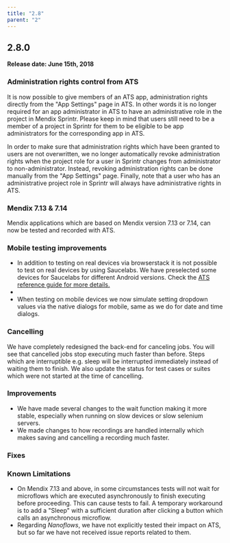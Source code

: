 ```yaml
---
title: "2.8"
parent: "2"
---
```


## 2.8.0

**Release date: June 15th, 2018**

### Administration rights control from ATS

It is now possible to give members of an ATS app, administration rights directly from the "App Settings" page in ATS. In other words it is no longer required for an app administrator in ATS to have an administrative role in the project in Mendix Sprintr. Please keep in mind that users still need to be a member of a project in Sprintr for them to be eligible to be app administrators for the corresponding app in ATS.

In order to make sure that administration rights which have been granted to users are not overwritten, we no longer automatically revoke administration rights when the project role for a user in Sprintr changes from administrator to non-administrator. Instead, revoking administration rights can be done manually from the "App Settings" page. Finally, note that a user who has an administrative project role in Sprintr will always have administrative rights in ATS.

### Mendix 7.13 & 7.14

Mendix applications which are based on Mendix version 7.13 or 7.14, can now be tested and recorded with ATS.

### Mobile testing improvements

* In addition to testing on real devices via browserstack it is not possible to test on real devices by using Saucelabs. We have preselected some devices for Saucelabs for different Android versions. Check the [ATS reference guide for more details.](./../../ats/refguide/rg-version-2/mobile.md)
* 
* When testing on mobile devices we now simulate setting dropdown values via the native dialogs for mobile, same as we do for date and time dialogs.

### Cancelling

We have completely redesigned the back-end for canceling jobs. You will see that cancelled jobs stop executing much faster than before. Steps which are interruptible e.g. sleep will be interrupted immediately instead of waiting them to finish. We also update the status for test cases or suites which were not started at the time of cancelling. 

### Improvements
* We have made several changes to the wait function making it more stable, especially when running on slow devices or slow selenium servers. 
* We made changes to how recordings are handled internally which makes saving and cancelling a recording much faster.

### Fixes

### Known Limitations
* On Mendix 7.13 and above, in some circumstances tests will not wait for microflows which are executed asynchronously to finish executing before proceeding. This can cause tests to fail. A temporary workaround is to add a "Sleep" with a sufficient duration after clicking a button which calls an asynchronous microflow.
* Regarding _Nanoflows_, we have not explicitly tested their impact on ATS, but so far we have not received issue reports related to them.